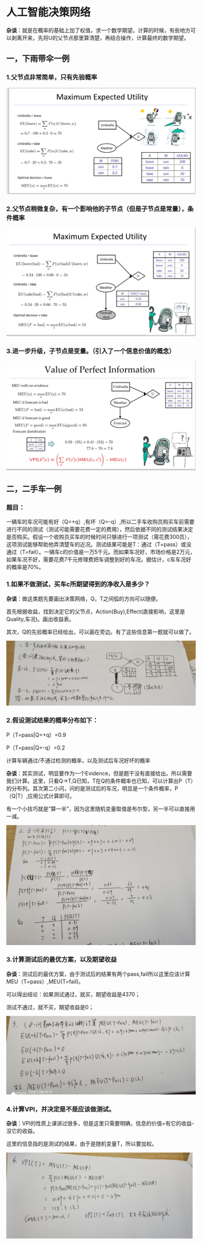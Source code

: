 # 人工智能决策网络

**杂谈**：就是在概率的基础上加了权值，求一个数学期望。计算的时候，有些地方可以剥离开来，先将U的父节点那里算清楚，再结合操作，计算最终的数学期望。

## 一，下雨带伞一例

### 1.父节点非常简单，只有先验概率

![image-20201022151223882](人工智能决策网络.assets/image-20201022151223882.png)

### 2.父节点稍微复杂，有一个影响他的子节点（但是子节点是常量），条件概率

![image-20201022151450374](人工智能决策网络.assets/image-20201022151450374.png)



### 3.进一步升级，子节点是变量。（引入了一个信息价值的概念）

![image-20201022151831575](人工智能决策网络.assets/image-20201022151831575.png)

## 二，二手车一例

### 题目：

一辆车的车况可能有好（Q=+q）,有坏（Q=-q）,所以二手车收购员购买车前需要进行不同的测试（测试可能需要花费一定的费用），然后依据不同的测试结果决定是否购买。假设一个收购员买车的时候时间只够进行一项测试（需花费300员），这项测试能够帮助他弄清楚车的近况。测试结果可能是T：通过（T=pass）或没通过（T=fail）。一辆车c的价值是一万5千元。而如果车况好，市场价格是2万元，如果车况不好，需要花费7千元修理费把车调整到好的车况。据估计，c车车况好的概率是70%。

### 1.如果不做测试，买车c所期望得到的净收入是多少？

**杂谈**：做这类题先要画出决策网络，Q，T之间弧的方向可以随便。

首先根据收益，找到决定它的父节点，Action(Buy),Effect(直接影响，这里是Quality,车况)。画出收益表。

其次，Q的先验概率已经给出，可以画在旁边。有了这些信息第一题就可以做了。

![image-20201022161334058](人工智能决策网络.assets/image-20201022161334058.png)

 

### 2.假设测试结果的概率分布如下：

P（T=pass|Q=+q）=0.9

P（T=pass|Q=-q）=0.2

计算车辆通过/不通过检测的概率，以及测试后车况好坏的概率

**杂谈**：其实测试，明显要作为一个Evidence，但是题干没有直接给出。所以需要我们计算。这里，只看Q->T,Q已知，T在Q的条件概率也已知，可以计算出P（T）的分布列。其次第二小问，问的是测试后的车况，明显是一个条件概率，P（Q|T）,应用公式计算即可。

有一个小技巧就是“算一半”，因为这里随机变量取值是布尔型，另一半可以直接用一减。



![image-20201022161426987](人工智能决策网络.assets/image-20201022161426987.png)

### 3.计算测试后的最优方案，以及期望收益

**杂谈**：测试后的最优方案，由于测试后的结果有两个pass,fail所以这里应该计算MEU（T=pass）,MEU(T=fail)。

可以得出结论：如果测试通过，就买，期望收益是4370；

测试不通过，就不买，期望收益是0；

![image-20201022162039058](人工智能决策网络.assets/image-20201022162039058.png)



### 4.计算VPI，并决定是不是应该做测试。

**杂谈**：VPI的性质上课讲过很多，但是这里只需要明确，信息的价值=有它的收益-没它的收益。

这里的信息指的是测试的结果，由于是随机变量T，所以要加权。

![image-20201022162313004](人工智能决策网络.assets/image-20201022162313004.png)






